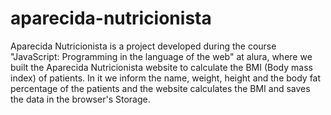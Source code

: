 # aparecida-nutricionista
Aparecida Nutricionista is a project developed during the course "JavaScript: Programming in the language of the web" at alura, where we built the Aparecida Nutricionista website to calculate the BMI (Body mass index) of patients. In it we inform the name, weight, height and the body fat percentage of the patients and the website calculates the BMI and saves the data in the browser's Storage.
